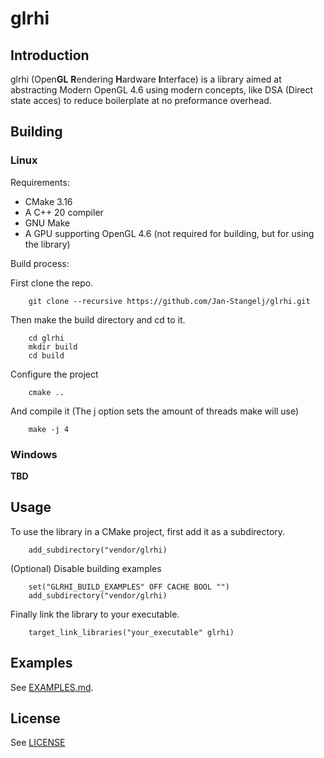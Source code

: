 # glrhi

## Introduction
glrhi (Open**GL** **R**endering **H**ardware **I**nterface) is a library aimed
at abstracting Modern OpenGL 4.6 using modern concepts, like DSA (Direct state acces) to reduce boilerplate at no preformance overhead.

## Building

### Linux
Requirements:
- CMake 3.16
- A C++ 20 compiler
- GNU Make
- A GPU supporting OpenGL 4.6 (not required for building, but for using the library)

Build process:

First clone the repo.

        git clone --recursive https://github.com/Jan-Stangelj/glrhi.git

Then make the build directory and cd to it.

        cd glrhi
        mkdir build
        cd build

Configure the project

        cmake ..

And compile it (The j option sets the amount of threads make will use)

        make -j 4

### Windows
**TBD**

## Usage
To use the library in a CMake project, first add it as a subdirectory.

        add_subdirectory("vendor/glrhi)

(Optional) Disable building examples

        set("GLRHI_BUILD_EXAMPLES" OFF CACHE BOOL "")
        add_subdirectory("vendor/glrhi)

Finally link the library to your executable.

        target_link_libraries("your_executable" glrhi)

## Examples
See [EXAMPLES.md](EXAMPLES.md).

## License
See [LICENSE](LICENSE)